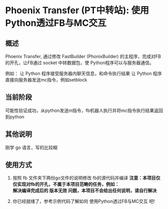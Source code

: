 # Phoenix Transfer (PT中转站): 使用Python透过FB与MC交互

## 概述

Phoenix Transfer, 通过修改 FastBuilder (PhonixBuilder) 的主程序，完成对FB的开孔，让FB通过 socket 中转数据包，使 Python程序可以与服务器通信。

例如： 让 Python 程序接受服务器内聊天信息，和命令执行结果 让 Python 程序直接向服务器发送mc指令，例如setblock

## 当前阶段

可能性验证成功，从python发送m指令，fb机器人执行并将mc指令执行结果返回到python

## 其他说明

刚学 go 语言，写的比较糊

## 使用方式

1. 按照 fb 文件夹下两份go文件的说明修改 fb的源代码并编译
**注意：本项目仅仅实现对fb的开孔，不属于本项目范畴的任务，例如：**   
**解决编译完成后的 版本无效 问题，本项目不会给出任何说明，请自行解决**

2. 你已经就绪了，参考示例代码了解如何 使用Python透过FB与MC交互 吧!